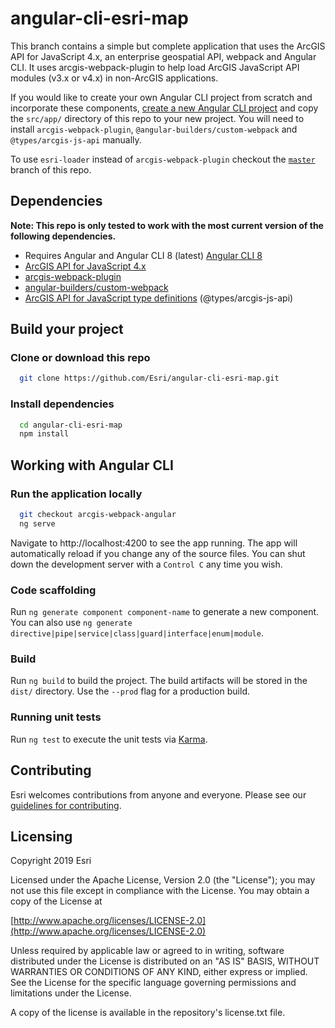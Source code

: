 # angular-cli-esri-map

This branch contains a simple but complete application that uses the ArcGIS API for JavaScript 4.x, an enterprise geospatial API, webpack and Angular CLI. It uses arcgis-webpack-plugin to help load ArcGIS JavaScript API modules (v3.x or v4.x) in non-ArcGIS applications.

If you would like to create your own Angular CLI project from scratch and incorporate these components, [create a new Angular CLI project](https://cli.angular.io/) and copy the `src/app/` directory of this repo to your new project. You will need to install `arcgis-webpack-plugin`, `@angular-builders/custom-webpack` and `@types/arcgis-js-api` manually.

To use `esri-loader` instead of `arcgis-webpack-plugin` checkout the [`master`](https://github.com/Esri/angular-cli-esri-map) branch of this repo.  

## Dependencies

**Note: This repo is only tested to work with the most current version of the following dependencies.**

- Requires Angular and Angular CLI 8 (latest) [Angular CLI 8](https://github.com/angular/angular-cli)
- [ArcGIS API for JavaScript 4.x](https://developers.arcgis.com/javascript/)
- [arcgis-webpack-plugin](https://github.com/Esri/arcgis-webpack-plugin)
- [angular-builders/custom-webpack](https://www.npmjs.com/package/@angular-builders/custom-webpack)
- [ArcGIS API for JavaScript type definitions](https://github.com/Esri/jsapi-resources/tree/master/4.x/typescript) (@types/arcgis-js-api)

## Build your project

### Clone or download this repo

```bash
  git clone https://github.com/Esri/angular-cli-esri-map.git
```

### Install dependencies

```bash
  cd angular-cli-esri-map
  npm install
```

## Working with Angular CLI

### Run the application locally

```bash
  git checkout arcgis-webpack-angular
  ng serve
```

Navigate to http://localhost:4200 to see the app running. The app will automatically reload if you change any of the source files. You can shut down the development server with a `Control C` any time you wish.

### Code scaffolding

Run `ng generate component component-name` to generate a new component. You can also use `ng generate directive|pipe|service|class|guard|interface|enum|module`.

### Build

Run `ng build` to build the project. The build artifacts will be stored in the `dist/` directory. Use the `--prod` flag for a production build.

### Running unit tests

Run `ng test` to execute the unit tests via [Karma](https://karma-runner.github.io).

## Contributing

Esri welcomes contributions from anyone and everyone. Please see our [guidelines for contributing](https://github.com/esri/contributing).

## Licensing

Copyright 2019 Esri

Licensed under the Apache License, Version 2.0 (the "License"); you may not use this file except in compliance with the License. You may obtain a copy of the License at

[http://www.apache.org/licenses/LICENSE-2.0](http://www.apache.org/licenses/LICENSE-2.0)

Unless required by applicable law or agreed to in writing, software distributed under the License is distributed on an "AS IS" BASIS, WITHOUT WARRANTIES OR CONDITIONS OF ANY KIND, either express or implied. See the License for the specific language governing permissions and limitations under the License.

A copy of the license is available in the repository's license.txt file.
